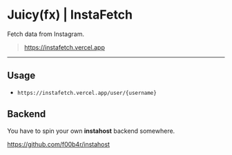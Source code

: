 # Juicy(fx) | InstaFetch

Fetch data from Instagram.
> https://instafetch.vercel.app

------

## Usage

- `https://instafetch.vercel.app/user/{username}`

## Backend

You have to spin your own **instahost** backend somewhere.

https://github.com/f00b4r/instahost
